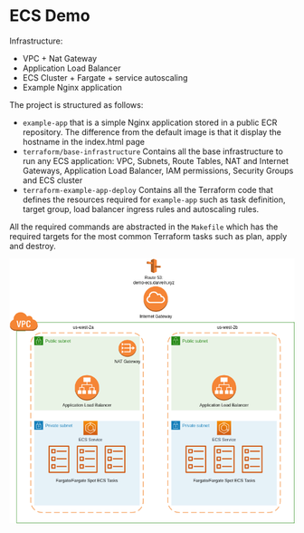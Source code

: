 ECS Demo
===

Infrastructure:
- VPC + Nat Gateway
- Application Load Balancer
- ECS Cluster + Fargate + service autoscaling
- Example Nginx application


The project is structured as follows:
- `example-app` that is a simple Nginx application stored in a public ECR repository. The difference from the default image is that it display the hostname in the index.html page
- `terraform/base-infrastructure` Contains all the base infrastructure to run any ECS application: VPC, Subnets, Route Tables, NAT and Internet Gateways, Application Load Balancer, IAM permissions, Security Groups and ECS cluster
- `terraform-example-app-deploy` Contains all the Terraform code that defines the resources required for `example-app` such as task definition, target group, load balancer ingress rules and autoscaling rules.

All the required commands are abstracted in the `Makefile` which has the required targets for the most common Terraform tasks such as plan, apply and destroy.

![ECS Infrastructure Diagram](ecs-demo.png)
